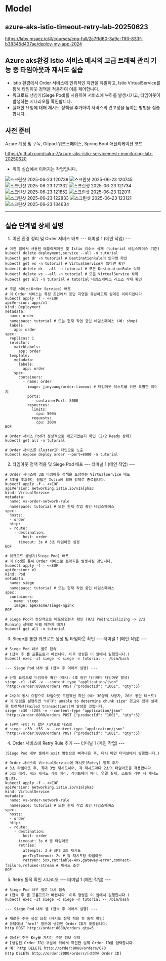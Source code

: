 # Model
## azure-aks-istio-timeout-retry-lab-20250623
https://labs.msaez.io/#/courses/cna-full/2c7ffd60-3a9c-11f0-833f-b38345d437ae/deploy-my-app-2024

## Azure aks환경 Istio 서비스 메시의 고급 트래픽 관리 기능 중 타임아웃과 재시도 실습
- Istio 환경에서 Order 서비스에 인위적인 지연을 유발하고, Istio VirtualService를 통해 타임아웃 정책을 적용하여 이를 제어합니다.
- 워크로드 생성기(Siege Pod)를 사용하여 서비스에 부하를 발생시키고, 타임아웃이 발생하는 시나리오를 확인합니다.
- 실패한 요청에 대해 재시도 정책을 추가하여 서비스의 견고성을 높이는 방법을 실습합니다.

## 사전 준비
Azure 계정 및 구독, Gitpod 워크스페이스, Spring Boot 애플리케이션 코드

https://github.com/suku-7/azure-aks-istio-servicemesh-monitoring-lab-20250620
- 위의 실습에서 이어지는 작업입니다.

![스크린샷 2025-06-23 120738](https://github.com/user-attachments/assets/955a195c-3db3-44a7-9cec-425711f84990)
![스크린샷 2025-06-23 120745](https://github.com/user-attachments/assets/07d44ad2-16fb-4206-95b7-f0fbd5856b48)
![스크린샷 2025-06-23 121332](https://github.com/user-attachments/assets/3464533d-6835-4c5b-8b08-e46618ccb60d)
![스크린샷 2025-06-23 121734](https://github.com/user-attachments/assets/d62d541c-b5dd-4ca2-81d3-6239f449f78d)
![스크린샷 2025-06-23 121852](https://github.com/user-attachments/assets/259654f3-6c75-4bed-bee6-2022d31e893e)
![스크린샷 2025-06-23 122011](https://github.com/user-attachments/assets/9594e292-403e-4dd6-9021-9a2391422035)
![스크린샷 2025-06-23 122833](https://github.com/user-attachments/assets/d3321c2b-98f3-4433-8e5e-61b2cecec038)
![스크린샷 2025-06-23 123121](https://github.com/user-attachments/assets/e714bb3f-4cbd-4478-af4a-cb16c1638dce)
![스크린샷 2025-06-23 134634](https://github.com/user-attachments/assets/aa17c93c-0d20-4182-8286-db67b18a8567)

---

## 실습 단계별 상세 설명


1. 이전 환경 정리 및 Order 서비스 배포
--- 터미널 1 (메인 작업) ---
```
# 이전 랩에서 사용된 애플리케이션 및 Istio 리소스 삭제 (tutorial 네임스페이스 기준)
kubectl delete deployment,service --all -n tutorial
kubectl get dr -n tutorial # DestinationRule이 있다면 확인
kubectl get vs -n tutorial # VirtualService가 있다면 확인
kubectl delete dr --all -n tutorial # 모든 DestinationRule 삭제
kubectl delete vs --all -n tutorial # 모든 VirtualService 삭제
kubectl get all -n tutorial # tutorial 네임스페이스 리소스 삭제 확인
```
```
# 주문 서비스(Order Service) 배포
# 이 Order 서비스는 특정 조건에서 응답 지연을 유발하도록 설계된 이미지입니다.
kubectl apply -f - <<EOF
apiVersion: apps/v1
kind: Deployment
metadata:
  name: order
  namespace: tutorial # 또는 현재 작업 중인 네임스페이스 (예: shop)
  labels:
    app: order
spec:
  replicas: 1
  selector:
    matchLabels:
      app: order
  template:
    metadata:
      labels:
        app: order
    spec:
      containers:
        - name: order
          image: jinyoung/order:timeout # 타임아웃 테스트를 위한 특별한 이미지
          ports:
            - containerPort: 8080
          resources:
            limits:
              cpu: 500m
            requests:
              cpu: 200m
EOF
```
```
# Order 서비스 Pod가 정상적으로 배포되었는지 확인 (2/2 Ready 상태)
kubectl get all -n tutorial

# Order 서비스를 ClusterIP 타입으로 노출
kubectl expose deploy order --port=8080 -n tutorial
```
2. 타임아웃 정책 적용 및 Siege Pod 배포
--- 터미널 1 (메인 작업) ---
```
# Order 서비스에 3초 타임아웃 정책을 포함하는 VirtualService 배포
# 3초를 초과하는 응답은 Istio에 의해 강제로 종료됩니다.
kubectl apply -f - <<EOF
apiVersion: networking.istio.io/v1alpha3
kind: VirtualService
metadata:
  name: vs-order-network-rule
  namespace: tutorial # 또는 현재 작업 중인 네임스페이스
spec:
  hosts:
  - order
  http:
  - route:
    - destination:
        host: order
      timeout: 3s # 3초 타임아웃 설정
EOF
```
```
# 워크로드 생성기(Siege Pod) 배포
# 이 Pod를 통해 Order 서비스로 트래픽을 발생시킬 것입니다.
kubectl apply -f - <<EOF
apiVersion: v1
kind: Pod
metadata:
  name: siege
  namespace: tutorial # 또는 현재 작업 중인 네임스페이스
spec:
  containers:
  - name: siege
    image: apexacme/siege-nginx
EOF
```
```
# Siege Pod가 정상적으로 배포되었는지 확인 (0/2 PodInitializing -> 2/2 Running 상태로 바뀔 때까지 대기)
kubectl get all -n tutorial
```
3. Siege를 통한 워크로드 생성 및 타임아웃 확인
--- 터미널 1 (메인 작업) ---
```
# Siege Pod 내부 셸로 접속
# (접속 후 셸 프롬프트가 바뀝니다. 이후 명령은 이 셸에서 실행합니다.)
kubectl exec -it siege -c siege -n tutorial -- /bin/bash

--- Siege Pod 내부 셸 (접속 후 이어서 실행) ---

# 단일 요청으로 타임아웃 확인 (예시: 4초 동안 대기하다 타임아웃 발생)
siege -c1 -t4S -v --content-type "application/json" 'http://order:8080/orders POST {"productId": "1001", "qty":5}'

# 다수의 동시 요청으로 타임아웃 트랜잭션 확인 (예: 30명의 사용자, 20초 동안 테스트)
# 이 명령을 실행하면 "HTTP: unable to determine chunk size" 경고와 함께 실패한 트랜잭션(Failed transactions)이 발생할 것입니다.
siege -c30 -t20S -v --content-type "application/json" 'http://order:8080/orders POST {"productId": "1001", "qty":5}'

# (선택 사항) 더 짧은 시간으로 테스트
# siege -c30 -t5S -v --content-type "application/json" 'http://order:8080/orders POST {"productId": "1001", "qty":5}'
```
4. Order 서비스에 Retry Rule 추가
--- 터미널 1 (메인 작업) ---
```
(Siege Pod 내부 셸에서 exit 명령으로 빠져나온 후, 다시 메인 터미널에서 실행합니다.)

# Order 서비스의 VirtualService에 재시도(Retry) 정책 추가
# 3초 타임아웃 후, 최대 3번 재시도하며, 각 재시도마다 2초의 타임아웃을 적용합니다.
# 5xx 에러, 4xx 재시도 가능 에러, 게이트웨이 에러, 연결 실패, 스트림 거부 시 재시도합니다.
kubectl apply -f - <<EOF
apiVersion: networking.istio.io/v1alpha3
kind: VirtualService
metadata:
  name: vs-order-network-rule
  namespace: tutorial # 또는 현재 작업 중인 네임스페이스
spec:
  hosts:
  - order
  http:
  - route:
    - destination:
        host: order
      timeout: 3s # 총 타임아웃
      retries:
        attempts: 3 # 최대 3회 재시도
        perTryTimeout: 2s # 각 재시도당 타임아웃
        retryOn: 5xx,retriable-4xx,gateway-error,connect-failure,refused-stream # 재시도 조건
EOF
```
5. Retry 동작 확인 시나리오
--- 터미널 1 (메인 작업) ---
```
# Siege Pod 내부 셸로 다시 접속
# (접속 후 셸 프롬프트가 바뀝니다. 이후 명령은 이 셸에서 실행합니다.)
kubectl exec -it siege -c siege -n tutorial -- /bin/bash

--- Siege Pod 내부 셸 (접속 후 이어서 실행) ---

# 새로운 주문 생성 요청 (재시도 정책 적용 후 동작 확인)
# 응답에서 "href" 필드에 생성된 Order ID가 포함됩니다.
http POST http://order:8080/orders qty=5

# 생성된 주문 Key를 가지는 주문 정보 삭제
# [생성된 Order ID] 부분에 위에서 확인한 실제 Order ID를 입력합니다.
# 예: http DELETE http://order:8080/orders/673
http DELETE http://order:8080/orders/[생성된 Order ID]
```
